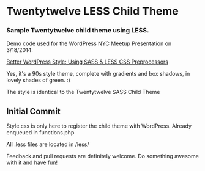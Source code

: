 # Twentytwelve LESS Child Theme
### Sample Twentytwelve child theme using LESS.

Demo code used for the WordPress NYC Meetup Presentation on 3/18/2014:

[Better WordPress Style: Using SASS & LESS CSS Preprocessors](http://www.meetup.com/WordPressNYC/events/169583212/)

Yes, it's a 90s style theme, complete with gradients and box shadows, in lovely shades of green. :)

  
The style is identical to the Twentytwelve SASS Child Theme

## Initial Commit
Style.css is only here to register the child theme with WordPress. Already enqueued in functions.php


All .less files are located in /less/

Feedback and pull requests are definitely welcome. Do something awesome with it and have fun!